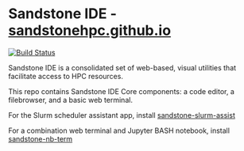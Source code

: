 Sandstone IDE - [sandstonehpc.github.io](https://sandstonehpc.github.io/)
====

[![Build Status](https://travis-ci.org/SandstoneHPC/sandstone-ide.svg?branch=master)](https://travis-ci.org/SandstoneHPC/sandstone-ide)

Sandstone IDE is a consolidated set of web-based, visual utilities that facilitate access to HPC resources.

This repo contains Sandstone IDE Core components: a code editor, a filebrowser, and a basic web terminal.

For the Slurm scheduler assistant app, install [sandstone-slurm-assist](https://github.com/SandstoneHPC/oide-slurm-assist)

For a combination web terminal and Jupyter BASH notebook, install [sandstone-nb-term](https://github.com/SandstoneHPC/oide-nb-term)
